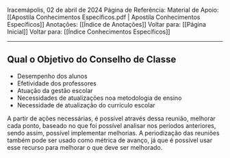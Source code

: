Iracemápolis, 02 de abril de 2024
Página de Referência:
Material de Apoio: [[Apostila Conhecimentos Específicos.pdf | Apostila Conhecimentos Específicos]]
Anotações: [[Índice de Anotações]]
Voltar para: [[Página Inicial]]
Voltar para: [[Índice Conhecimentos Específicos]]
___________________
## Qual o Objetivo do Conselho de Classe
- Desempenho dos alunos
- Efetividade dos professores
- Atuação da gestão escolar
- Necessidades de atualizações noa metodologia de ensino
- Necessidade de atualização do currículo escolar

A partir de ações necessárias, é possível através dessa reunião, melhorar cada ponto, baseado no que foi possível analisar nos períodos anteriores, sendo assim, possível implementar melhorias.
A periodização das reuniões também pode ser usado como métrica de avanço, já que é possível usar esse recurso para melhorar o que deve ser melhorado.